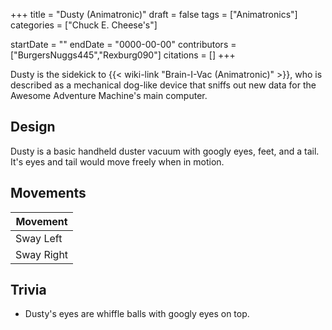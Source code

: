 +++
title = "Dusty (Animatronic)"
draft = false
tags = ["Animatronics"]
categories = ["Chuck E. Cheese's"]


startDate = ""
endDate = "0000-00-00"
contributors = ["BurgersNuggs445","Rexburg090"]
citations = []
+++

Dusty is the sidekick to {{< wiki-link "Brain-I-Vac (Animatronic)" >}}, who is described as a mechanical dog-like device that sniffs out new data for the Awesome Adventure Machine's main computer.

## Design

Dusty is a basic handheld duster vacuum with googly eyes, feet, and a tail. It's eyes and tail would move freely when in motion.

## Movements

| Movement   |
|------------|
| Sway Left  |
| Sway Right |

## Trivia

- Dusty's eyes are whiffle balls with googly eyes on top.